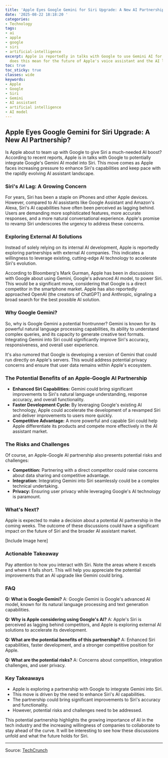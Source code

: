 ```yaml
---
title: 'Apple Eyes Google Gemini for Siri Upgrade: A New AI Partnership?'
date: '2025-08-22 18:18:20 '
categories:
- Technology
tags:
- ai
- apple
- google
- siri
- artificial-intelligence
excerpt: Apple is reportedly in talks with Google to use Gemini AI for Siri. What
  does this mean for the future of Apple's voice assistant and the AI landscape?
toc: true
toc_sticky: true
classes: wide
keywords:
- Apple
- Google
- Siri
- Gemini
- AI assistant
- artificial intelligence
- AI model
---
```


## Apple Eyes Google Gemini for Siri Upgrade: A New AI Partnership?

Is Apple about to team up with Google to give Siri a much-needed AI boost? According to recent reports, Apple is in talks with Google to potentially integrate Google's Gemini AI model into Siri. This move comes as Apple faces increasing pressure to enhance Siri's capabilities and keep pace with the rapidly evolving AI assistant landscape.

### Siri's AI Lag: A Growing Concern

For years, Siri has been a staple on iPhones and other Apple devices. However, compared to AI assistants like Google Assistant and Amazon's Alexa, Siri's AI capabilities have often been perceived as lagging behind. Users are demanding more sophisticated features, more accurate responses, and a more natural conversational experience. Apple's promise to revamp Siri underscores the urgency to address these concerns.

### Exploring External AI Solutions

Instead of solely relying on its internal AI development, Apple is reportedly exploring partnerships with external AI companies. This indicates a willingness to leverage existing, cutting-edge AI technology to accelerate Siri's evolution. 

According to Bloomberg's Mark Gurman, Apple has been in discussions with Google about using Gemini, Google's advanced AI model, to power Siri. This would be a significant move, considering that Google is a direct competitor in the smartphone market. Apple has also reportedly approached OpenAI (the creators of ChatGPT) and Anthropic, signaling a broad search for the best possible AI solution.

### Why Google Gemini?

So, why is Google Gemini a potential frontrunner? Gemini is known for its powerful natural language processing capabilities, its ability to understand complex queries, and its capacity to generate creative text formats. Integrating Gemini into Siri could significantly improve Siri's accuracy, responsiveness, and overall user experience. 

It's also rumored that Google is developing a version of Gemini that could run directly on Apple's servers. This would address potential privacy concerns and ensure that user data remains within Apple's ecosystem.

### The Potential Benefits of an Apple-Google AI Partnership

*   **Enhanced Siri Capabilities:** Gemini could bring significant improvements to Siri's natural language understanding, response accuracy, and overall functionality.
*   **Faster Development Cycle:** By leveraging Google's existing AI technology, Apple could accelerate the development of a revamped Siri and deliver improvements to users more quickly.
*   **Competitive Advantage:** A more powerful and capable Siri could help Apple differentiate its products and compete more effectively in the AI assistant market.

### The Risks and Challenges

Of course, an Apple-Google AI partnership also presents potential risks and challenges:

*   **Competition:** Partnering with a direct competitor could raise concerns about data sharing and competitive advantage.
*   **Integration:** Integrating Gemini into Siri seamlessly could be a complex technical undertaking.
*   **Privacy:** Ensuring user privacy while leveraging Google's AI technology is paramount.

### What's Next?

Apple is expected to make a decision about a potential AI partnership in the coming weeks. The outcome of these discussions could have a significant impact on the future of Siri and the broader AI assistant market.

[Include Image here]

### Actionable Takeaway

Pay attention to how you interact with Siri. Note the areas where it excels and where it falls short. This will help you appreciate the potential improvements that an AI upgrade like Gemini could bring.

### FAQ

**Q: What is Google Gemini?**
A: Google Gemini is Google's advanced AI model, known for its natural language processing and text generation capabilities.

**Q: Why is Apple considering using Google's AI?**
A: Apple's Siri is perceived as lagging behind competitors, and Apple is exploring external AI solutions to accelerate its development.

**Q: What are the potential benefits of this partnership?**
A: Enhanced Siri capabilities, faster development, and a stronger competitive position for Apple.

**Q: What are the potential risks?**
A: Concerns about competition, integration challenges, and user privacy.

### Key Takeaways

*   Apple is exploring a partnership with Google to integrate Gemini into Siri.
*   This move is driven by the need to enhance Siri's AI capabilities.
*   The partnership could bring significant improvements to Siri's accuracy and functionality.
*   However, potential risks and challenges need to be addressed.

This potential partnership highlights the growing importance of AI in the tech industry and the increasing willingness of companies to collaborate to stay ahead of the curve. It will be interesting to see how these discussions unfold and what the future holds for Siri.

---

Source: [TechCrunch](https://techcrunch.com/2025/08/22/apple-is-in-talks-to-use-googles-gemini-for-siri-revamp-report-says/)